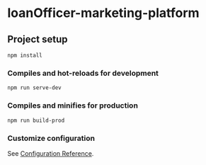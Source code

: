 # loanOfficer-marketing-platform

## Project setup
```
npm install
```

### Compiles and hot-reloads for development
```
npm run serve-dev
```

### Compiles and minifies for production
```
npm run build-prod
```

### Customize configuration
See [Configuration Reference](https://cli.vuejs.org/config/).
